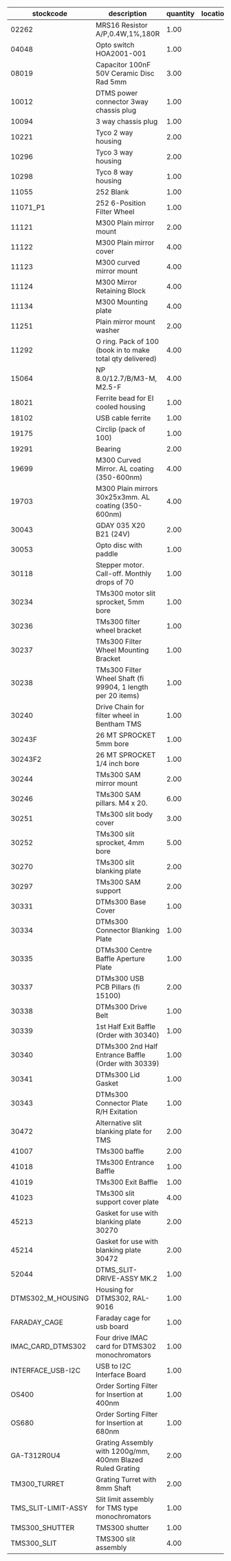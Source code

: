 |stockcode|description|quantity|location|
|---------|-----------|--------|--------|
|02262|MRS16 Resistor A/P,0.4W,1%,180R|1.00||
|04048|Opto switch  HOA2001-001|1.00||
|08019|Capacitor 100nF 50V Ceramic Disc Rad 5mm|3.00||
|10012|DTMS power connector 3way chassis plug|1.00||
|10094|3 way chassis plug|1.00||
|10221|Tyco 2 way housing|2.00||
|10296|Tyco 3 way housing|2.00||
|10298|Tyco 8 way housing|1.00||
|11055|252 Blank|1.00||
|11071_P1|252 6-Position Filter Wheel|1.00||
|11121|M300 Plain mirror mount|2.00||
|11122|M300 Plain mirror cover|4.00||
|11123|M300 curved mirror mount|4.00||
|11124|M300 Mirror Retaining Block|4.00||
|11134|M300 Mounting plate|4.00||
|11251|Plain mirror mount washer|2.00||
|11292|O ring. Pack of 100 (book in to make total qty delivered)|4.00||
|15064|NP 8.0/12.7/B/M3-M, M2.5-F|4.00||
|18021|Ferrite bead for EI cooled housing|1.00||
|18102|USB cable ferrite|1.00||
|19175|Circlip (pack of 100)|1.00||
|19291|Bearing|2.00||
|19699|M300 Curved Mirror.  AL coating (350-600nm)|4.00||
|19703|M300 Plain mirrors 30x25x3mm.  AL coating (350-600nm)|4.00||
|30043|GDAY 035 X20 B21 (24V)|2.00||
|30053|Opto disc with paddle|1.00||
|30118|Stepper motor.  Call-off.  Monthly drops of 70|1.00||
|30234|TMs300 motor slit sprocket, 5mm bore|1.00||
|30236|TMs300 filter wheel bracket|1.00||
|30237|TMs300 Filter Wheel Mounting Bracket|1.00||
|30238|TMs300 Filter Wheel Shaft (fi 99904, 1 length per 20 items)|1.00||
|30240|Drive Chain for filter wheel in Bentham TMS|1.00||
|30243F|26 MT SPROCKET 5mm bore|1.00||
|30243F2|26 MT SPROCKET 1/4 inch bore|1.00||
|30244|TMs300 SAM mirror mount|2.00||
|30246|TMs300 SAM pillars. M4 x 20.|6.00| |
|30251|TMs300 slit body cover|3.00||
|30252|TMs300 slit sprocket, 4mm bore|5.00||
|30270|TMs300 slit blanking plate|2.00||
|30297|TMs300 SAM support|2.00||
|30331|DTMs300 Base Cover|1.00||
|30334|DTMs300 Connector Blanking Plate|1.00||
|30335|DTMs300 Centre Baffle Aperture Plate|1.00||
|30337|DTMs300 USB PCB Pillars (fi 15100)|2.00||
|30338|DTMs300 Drive Belt|1.00||
|30339|1st Half Exit Baffle (Order with 30340)|1.00||
|30340|DTMs300 2nd Half Entrance Baffle (Order with 30339)|1.00||
|30341|DTMs300 Lid Gasket|1.00||
|30343|DTMs300 Connector Plate R/H Exitation|1.00||
|30472|Alternative slit blanking plate for TMS|2.00||
|41007|TMs300 baffle|2.00||
|41018|TMs300 Entrance Baffle|1.00||
|41019|TMs300 Exit Baffle|1.00||
|41023|TMs300 slit support cover plate|4.00||
|45213|Gasket for use with blanking plate 30270|2.00||
|45214|Gasket for use with blanking plate 30472|2.00||
|52044|DTMS_SLIT-DRIVE-ASSY MK.2|1.00||
|DTMS302_M_HOUSING|Housing for DTMS302, RAL-9016|1.00||
|FARADAY_CAGE|Faraday cage for usb board|1.00||
|IMAC_CARD_DTMS302|Four drive IMAC card for DTMS302 monochromators|1.00||
|INTERFACE_USB-I2C|USB to I2C Interface Board|1.00||
|OS400|Order Sorting Filter for Insertion at 400nm|1.00||
|OS680|Order Sorting Filter for Insertion at 680nm|1.00||
|GA-T312R0U4|Grating Assembly with 1200g/mm, 400nm Blazed Ruled Grating|2.00||
|TM300_TURRET|Grating Turret with 8mm Shaft|2.00||
|TMS_SLIT-LIMIT-ASSY|Slit limit assembly for TMS type monochromators|1.00||
|TMS300_SHUTTER|TMS300 shutter|1.00||
|TMS300_SLIT|TMS300 slit assembly|4.00||
